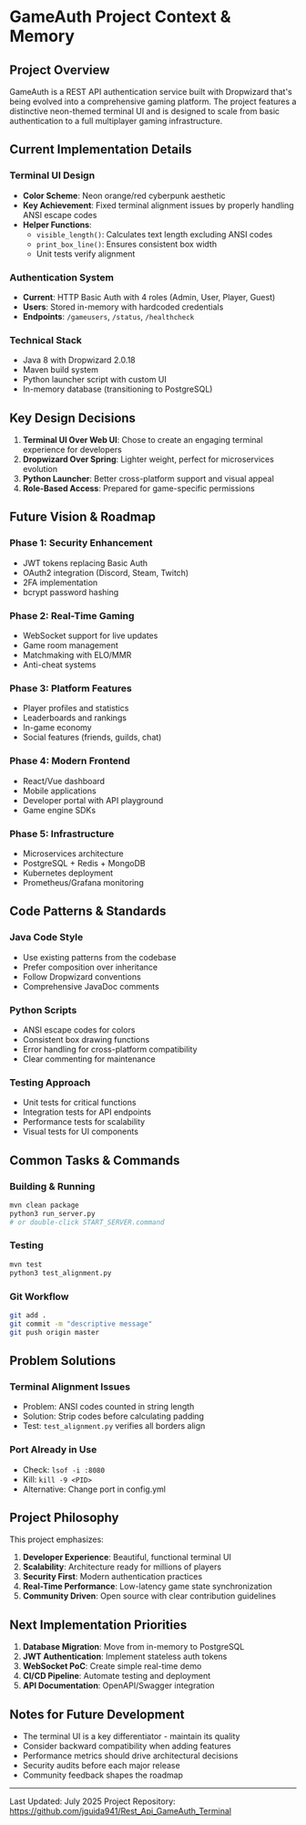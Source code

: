 # GameAuth Project Context & Memory

## Project Overview
GameAuth is a REST API authentication service built with Dropwizard that's being evolved into a comprehensive gaming platform. The project features a distinctive neon-themed terminal UI and is designed to scale from basic authentication to a full multiplayer gaming infrastructure.

## Current Implementation Details

### Terminal UI Design
- **Color Scheme**: Neon orange/red cyberpunk aesthetic
- **Key Achievement**: Fixed terminal alignment issues by properly handling ANSI escape codes
- **Helper Functions**: 
  - `visible_length()`: Calculates text length excluding ANSI codes
  - `print_box_line()`: Ensures consistent box width
  - Unit tests verify alignment

### Authentication System
- **Current**: HTTP Basic Auth with 4 roles (Admin, User, Player, Guest)
- **Users**: Stored in-memory with hardcoded credentials
- **Endpoints**: `/gameusers`, `/status`, `/healthcheck`

### Technical Stack
- Java 8 with Dropwizard 2.0.18
- Maven build system
- Python launcher script with custom UI
- In-memory database (transitioning to PostgreSQL)

## Key Design Decisions

1. **Terminal UI Over Web UI**: Chose to create an engaging terminal experience for developers
2. **Dropwizard Over Spring**: Lighter weight, perfect for microservices evolution
3. **Python Launcher**: Better cross-platform support and visual appeal
4. **Role-Based Access**: Prepared for game-specific permissions

## Future Vision & Roadmap

### Phase 1: Security Enhancement
- JWT tokens replacing Basic Auth
- OAuth2 integration (Discord, Steam, Twitch)
- 2FA implementation
- bcrypt password hashing

### Phase 2: Real-Time Gaming
- WebSocket support for live updates
- Game room management
- Matchmaking with ELO/MMR
- Anti-cheat systems

### Phase 3: Platform Features
- Player profiles and statistics
- Leaderboards and rankings
- In-game economy
- Social features (friends, guilds, chat)

### Phase 4: Modern Frontend
- React/Vue dashboard
- Mobile applications
- Developer portal with API playground
- Game engine SDKs

### Phase 5: Infrastructure
- Microservices architecture
- PostgreSQL + Redis + MongoDB
- Kubernetes deployment
- Prometheus/Grafana monitoring

## Code Patterns & Standards

### Java Code Style
- Use existing patterns from the codebase
- Prefer composition over inheritance
- Follow Dropwizard conventions
- Comprehensive JavaDoc comments

### Python Scripts
- ANSI escape codes for colors
- Consistent box drawing functions
- Error handling for cross-platform compatibility
- Clear commenting for maintenance

### Testing Approach
- Unit tests for critical functions
- Integration tests for API endpoints
- Performance tests for scalability
- Visual tests for UI components

## Common Tasks & Commands

### Building & Running
```bash
mvn clean package
python3 run_server.py
# or double-click START_SERVER.command
```

### Testing
```bash
mvn test
python3 test_alignment.py
```

### Git Workflow
```bash
git add .
git commit -m "descriptive message"
git push origin master
```

## Problem Solutions

### Terminal Alignment Issues
- Problem: ANSI codes counted in string length
- Solution: Strip codes before calculating padding
- Test: `test_alignment.py` verifies all borders align

### Port Already in Use
- Check: `lsof -i :8080`
- Kill: `kill -9 <PID>`
- Alternative: Change port in config.yml

## Project Philosophy

This project emphasizes:
1. **Developer Experience**: Beautiful, functional terminal UI
2. **Scalability**: Architecture ready for millions of players
3. **Security First**: Modern authentication practices
4. **Real-Time Performance**: Low-latency game state synchronization
5. **Community Driven**: Open source with clear contribution guidelines

## Next Implementation Priorities

1. **Database Migration**: Move from in-memory to PostgreSQL
2. **JWT Authentication**: Implement stateless auth tokens
3. **WebSocket PoC**: Create simple real-time demo
4. **CI/CD Pipeline**: Automate testing and deployment
5. **API Documentation**: OpenAPI/Swagger integration

## Notes for Future Development

- The terminal UI is a key differentiator - maintain its quality
- Consider backward compatibility when adding features
- Performance metrics should drive architectural decisions
- Security audits before each major release
- Community feedback shapes the roadmap

---

Last Updated: July 2025
Project Repository: https://github.com/jguida941/Rest_Api_GameAuth_Terminal